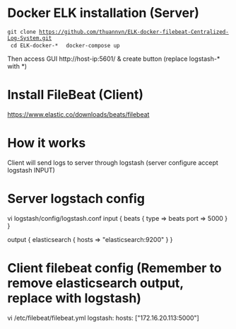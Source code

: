 # Docker ELK installation (Server)
<code>git clone https://github.com/thuannvn/ELK-docker-filebeat-Centralized-Log-System.git
</code>
<code>
cd ELK-docker-*
</code>
<code>
docker-compose up
</code>

Then access GUI http://host-ip:5601/ & create button (replace logstash-* with *)

# Install FileBeat (Client)

https://www.elastic.co/downloads/beats/filebeat

# How it works

Client will send logs to server through logstash (server configure accept logstash INPUT)

# Server logstach config

vi logstash/config/logstash.conf
input {
   beats {
     type => beats
     port => 5000
   }
}

output {
        elasticsearch {
                hosts => "elasticsearch:9200"
        }
}

# Client filebeat config (Remember to remove elasticsearch output, replace with logstash)

vi /etc/filebeat/filebeat.yml
logstash:
     hosts: ["172.16.20.113:5000"]
